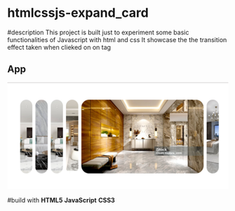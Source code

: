 # htmlcssjs-expand_card

#description
This project is built just to experiment some basic functionalities of Javascript with html and css
It showcase the the transition effect taken when clieked on on tag

## App 
![home](./assets/images/home2.png)

#build with 
  **HTML5**
    **JavaScript**
      **CSS3**
  
